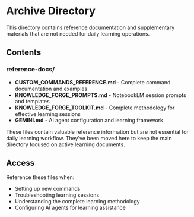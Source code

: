 # Archive Directory

This directory contains reference documentation and supplementary materials that are not needed for daily learning operations.

## Contents

### reference-docs/
- **CUSTOM_COMMANDS_REFERENCE.md** - Complete command documentation and examples
- **KNOWLEDGE_FORGE_PROMPTS.md** - NotebookLM session prompts and templates  
- **KNOWLEDGE_FORGE_TOOLKIT.md** - Complete methodology for effective learning sessions
- **GEMINI.md** - AI agent configuration and learning framework

These files contain valuable reference information but are not essential for daily learning workflow. They've been moved here to keep the main directory focused on active learning documents.

## Access

Reference these files when:
- Setting up new commands
- Troubleshooting learning sessions
- Understanding the complete learning methodology
- Configuring AI agents for learning assistance